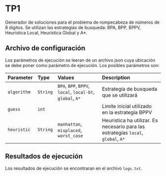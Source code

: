 
# TP1
Generador de soluciones para el problema de rompecabeza de números de 8 dígitos.
Se utilizan las estrategias de busqueda: BPA, BPP, BPPV, Heurística Local, Heurística Global y A*.

## Archivo de configuración
Los parámetros de ejecución se leeran de un archivo json cuya ubicación se debe poner como parámetro de ejecución.
Los posibles parámetros son:

| Parameter     | Type     | Values                                         | Description                                                                       |
| :-------------| :------- | :----------------------------------------------| :-------------------------------------------------------------------------------- |
| `algorithm`   | `String` | `BPA`, `BPP`, `BPPV`, `local`, `local-bt`, `global`, `A*`  | Estrategía de busqueda que se utilizará                                           |
| `guess`       | `int`    |                                                | Limite inicial utilizado en la estrategía BPPV                                    |
| `heuristic`   | `String` | `manhattan`, `misplaced`, `worst_case`         | Heuristica ha utilizar. Es necesario para las estrategías `local`, `global`, `A*` |

## Resultados de ejecución
Los resultados de ejecución se encontraran en el archivo `logs.txt`.

